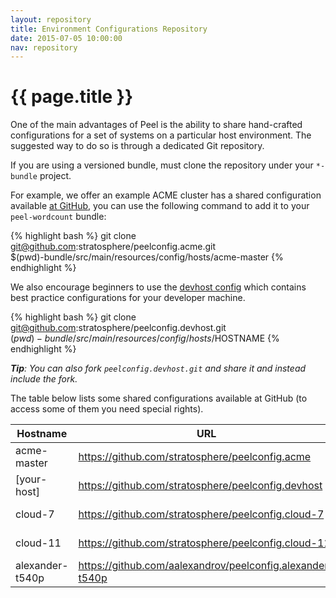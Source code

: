 ```yaml
---
layout: repository
title: Environment Configurations Repository
date: 2015-07-05 10:00:00
nav: repository
---
```


# {{ page.title }}

One of the main advantages of Peel is the ability to share hand-crafted configurations for a set of systems on a particular host environment.
The suggested way to do so is through a dedicated Git repository. 

If you are using a versioned bundle, must clone the repository under your `*-bundle` project.

For example, we offer an example ACME cluster has a shared configuration available [at GitHub](https://github.com/stratosphere/peelconfig.acme), you can use the following command to add it to your `peel-wordcount` bundle:

{% highlight bash %}
git clone \
    git@github.com:stratosphere/peelconfig.acme.git \
    $(pwd)-bundle/src/main/resources/config/hosts/acme-master
{% endhighlight %}

We also encourage beginners to use the [devhost config](https://github.com/stratosphere/peelconfig.devhost) which contains best practice configurations for your developer machine.

{% highlight bash %}
git clone \
    git@github.com:stratosphere/peelconfig.devhost.git \
    $(pwd)-bundle/src/main/resources/config/hosts/$HOSTNAME
{% endhighlight %}

*__Tip__: You can also fork `peelconfig.devhost.git` and share it and instead include the fork.*

The table below lists some shared configurations available at GitHub (to access some of them you need special rights).

| Hostname        | URL                                                       | Owner                                        | Public |
| --------------- | --------------------------------------------------------- | -------------------------------------------- |:------:|
| acme-master     | https://github.com/stratosphere/peelconfig.acme           | [DIMA, TU Berlin](http://dima.tu-berlin.de/) | No     |
| [your-host]     | https://github.com/stratosphere/peelconfig.devhost        | [DIMA, TU Berlin](http://dima.tu-berlin.de/) | No     |
| cloud-7         | https://github.com/stratosphere/peelconfig.cloud-7        | [DIMA, TU Berlin](http://dima.tu-berlin.de/) | No     |
| cloud-11        | https://github.com/stratosphere/peelconfig.cloud-11       | [DIMA, TU Berlin](http://dima.tu-berlin.de/) | No     |
| alexander-t540p | https://github.com/aalexandrov/peelconfig.alexander-t540p | [A. Alexandrov](http://alex.androv.de/)      | Yes    |